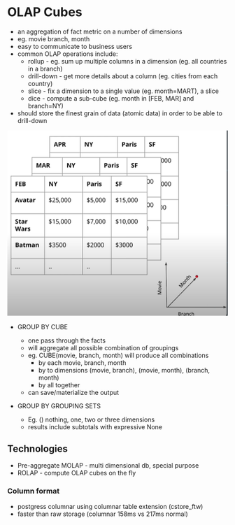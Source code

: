 # OLAP Cubes

- an aggregation of fact metric on a number of dimensions
- eg. movie branch, month
- easy to communicate to business users
- common OLAP operations include:
    - rollup - eg. sum up multiple columns in a dimension (eg. all countries in a branch)
    - drill-down - get more details about a column (eg. cities from each country)
    - slice - fix a dimension to a single value (eg. month=MART), a slice
    - dice - compute a sub-cube (eg. month in [FEB, MAR] and branch=NY)
- should store the finest grain of data (atomic data) in order to be able to drill-down

![OLAP Cube](exercise-files/images/olap_cube.png "OLAP Cube")

- GROUP BY CUBE
    - one pass through the facts
    - will aggregate all possible combination of groupings
    - eg. CUBE(movie, branch, month) will produce all combinations
        - by each movie, branch, month
        - by to dimensions (movie, branch), (movie, month), (branch, month)
        - by all together
    - can save/materialize the output

- GROUP BY GROUPING SETS
    - Eg. () nothing, one, two or three dimensions
    - results include subtotals with expressive None

## Technologies

- Pre-aggregate MOLAP - multi dimensional db, special purpose
- ROLAP - compute OLAP cubes on the fly

### Column format
- postgress columnar using columnar table extension (cstore_ftw)
- faster than raw storage (columnar 158ms vs 217ms normal)

